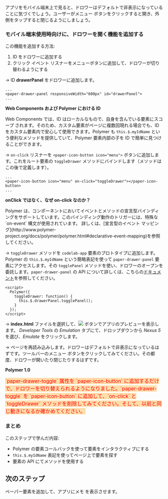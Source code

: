 ﻿<toc-element></toc-element>

アプリをモバイル端末上で見ると、ドロワーはデフォルトで非表示になっていることに気づくでしょう。ユーザーがメニュー ボタンをクリックすると開き、外側をタップすると閉じるようにしましょう。

### モバイル端末使用時向けに、ドロワーを開く機能を追加する

この機能を追加する方法:

1. ID をドロワーに追加する
2. クリック イベント リスナーをメニューボタンに追加して、ドロワーが切り替わるようにする

&rarr; ID **drawerPanel** をドロワーに追加します。

    ...
    <paper-drawer-panel responsiveWidth="600px" id="drawerPanel">
    ...

<aside class="callout">
  <b>Web Components および Polymer における ID </b>
  <p>Web Components では、ID はローカルなもので、自身を含んでいる要素にスコープ されます。そのため、カスタム要素がページに複数回現れる場合でも、ID をカスタム要素内で安心して使用できます。Polymer も <code>this.$.myIdName</code> という便利なメソッドを提供していて、Polymer 要素内部の子を ID で簡単に見つけることができます。</p>
</aside>


&rarr; `on-click` リスナーを `<paper-icon-button icon="menu">` ボタンに追加します。これをルート要素の `toggleDrawer` メソッドにバインドします（メソッドはこの後で定義します）。

    ...
    <paper-icon-button icon="menu" on-click="toggleDrawer"></paper-icon-button>
    ...

<aside class="callout">
  <b>onClick ではなく、なぜ on-click なのか？</b>
  <p>
Polymer は、コンポーネントにおいてイベントとメソッドの宣言型バインディングをサポートしています。このバインディング動作のトリガーには、特殊な `on-event` 構文が使用されています。
詳しくは、[宣言型のイベント マッピング](http://www.polymer-project.org/docs/polymer/polymer.html#declarative-event-mapping)を参照してください。</p>
</aside>

&rarr; `toggleDrawer` メソッドを `codelab-app` 要素のプロトタイプに追加します。
Polymer の `this.$.myIdName` という簡略表記を使って `paper-drawer-panel` 要素にアクセスします。その `togglePanel` メソッドを使い、ドロワーのオープンを委託します。`paper-drawer-panel` の API について詳しくは、こちらの[ドキュメント](https://www.polymer-project.org/docs/elements/iron-elements.html#paper-drawer-panel)を参照してください。

    <script>
      Polymer({
        toggleDrawer: function() {
          this.$.drawerPanel.togglePanel();
        }
      });
    </script>

&rarr; **index.html** ファイルを選択して、<img src="img/runbutton.png" class="icon"> ボタンでアプリのプレビューを表示します。
*Developer Tools* の *Emulation* タブにて、ドロップダウンから *Nexus 5* を選び、*Emulate* をクリックします。

&rarr; ページを再読み込みします。ドロワーはデフォルトで非表示になっているはずです。ツールバーのメニュー ボタンをクリックしてみてください。その都度、ドロワーが開いたり閉じたりするはずです。

<aside class="callout">
<b>Polymer 1.0</b>
<p>
<span style="font-size:16px;color:red;background:#ffddaa">
`paper-drawer-toggle` 属性を `paper-icon-button` に追加するだけで、ドロワーを切り替えられるようになりました。`paper-drawer-toggle` を `paper-icon-button` に追加して、`on-click` と `toggleDrawer` メソッドを削除してみてください。そして、以前と同じ動きになるか確かめてください。
</span>
</p>
</aside>

### まとめ

このステップで学んだ内容:

- Polymer の要素コールバックを使って要素をインタラクティブにする
- `this.$.myIdName` 表記を使ってページ上で要素を探す
- 要素の API にてメソッドを使用する

## 次のステップ

ペーパー要素を追加して、アプリにメモ を表示させます。

